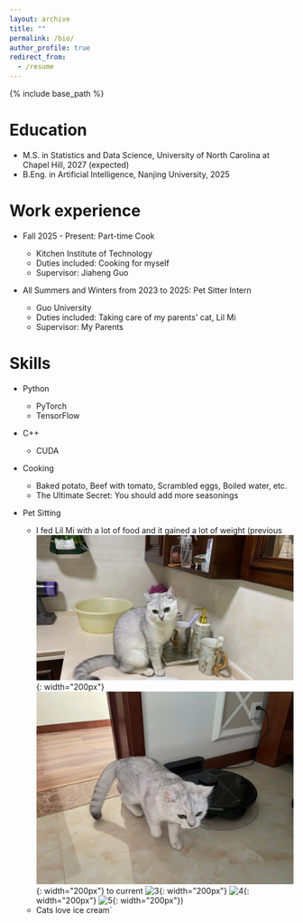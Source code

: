 ```yaml
---
layout: archive
title: ""
permalink: /bio/
author_profile: true
redirect_from:
  - /resume
---
```


{% include base_path %}

Education
======
* M.S. in Statistics and Data Science, University of North Carolina at Chapel Hill, 2027 (expected)
* B.Eng. in Artificial Intelligence, Nanjing University, 2025

Work experience
======
<!-- * Spring 2024: Academic Pages Collaborator
  * GitHub University
  * Duties includes: Updates and improvements to template
  * Supervisor: The Users

* Fall 2015: Research Assistant
  * GitHub University
  * Duties included: Merging pull requests
  * Supervisor: Professor Hub

* Summer 2015: Research Assistant
  * GitHub University
  * Duties included: Tagging issues
  * Supervisor: Professor Git -->

* Fall 2025 - Present: Part-time Cook
  * Kitchen Institute of Technology
  * Duties included: Cooking for myself
  * Supervisor: Jiaheng Guo

* All Summers and Winters from 2023 to 2025: Pet Sitter Intern
  * Guo University
  * Duties included: Taking care of my parents' cat, Lil Mi
  * Supervisor: My Parents

Skills
======
* Python
  * PyTorch
  * TensorFlow

* C++
  * CUDA

* Cooking
  * Baked potato, Beef with tomato, Scrambled eggs, Boiled water, etc.
  * The Ultimate Secret: You should add more seasonings

* Pet Sitting
  * I fed Lil Mi with a lot of food and it gained a lot of weight (previous ![1](../images/IMG_2843.png){: width="200px"} ![2](../images/IMG_2574.png){: width="200px"} to current ![3](../images/IMG_0742.png){: width="200px"} ![4](../images/IMG_1533.png){: width="200px"} ![5](../images/IMG_1365.png){: width="200px"})
  * Cats love ice cream`

<!-- Publications
======
  <ul>{% for post in site.publications reversed %}
    {% include archive-single-cv.html %}
  {% endfor %}</ul>
  
Talks
======
  <ul>{% for post in site.talks reversed %}
    {% include archive-single-talk-cv.html  %}
  {% endfor %}</ul>
  
Teaching
======
  <ul>{% for post in site.teaching reversed %}
    {% include archive-single-cv.html %}
  {% endfor %}</ul>
  
Service and leadership
====== -->

